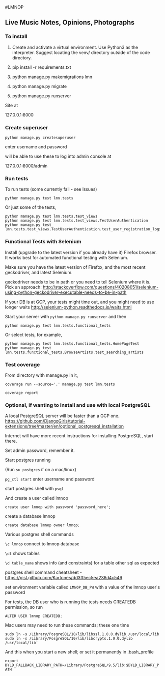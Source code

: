 #LMNOP

## Live Music Notes, Opinions, Photographs


### To install

1. Create and activate a virtual environment. Use Python3 as the interpreter. Suggest locating the venv/ directory outside of the code directory.

2. pip install -r requirements.txt

3. python manage.py makemigrations lmn

4. python manage.py migrate

5. python manage.py runserver

Site at

127.0.0.1:8000

### Create superuser


`python manage.py createsuperuser`

enter username and password

will be able to use these to log into admin console at

127.0.0.1:8000/admin


### Run tests

To run tests  (some currently fail - see Issues)

```
python manage.py test lmn.tests
```

Or just some of the tests,

```
python manage.py test lmn.tests.test_views
python manage.py test lmn.tests.test_views.TestUserAuthentication
python manage.py test lmn.tests.test_views.TestUserAuthentication.test_user_registration_logs_user_in
```


### Functional Tests with Selenium

Install (upgrade to the latest version if you already have it) Firefox browser. It works best for automated functional testing with Selenium.

Make sure you have the latest version of Firefox, and the most recent geckodriver, and latest Selenium.

geckodriver needs to be in path or you need to tell Selenium where it is. Pick an approach: http://stackoverflow.com/questions/40208051/selenium-using-python-geckodriver-executable-needs-to-be-in-path

If your DB is at GCP, your tests might time out, and you might need to use longer waits http://selenium-python.readthedocs.io/waits.html

Start your server with `python manage.py runserver` and then

```
python manage.py test lmn.tests.functional_tests
```

Or select tests, for example,
```
python manage.py test lmn.tests.functional_tests.HomePageTest
python manage.py test lmn.tests.functional_tests.BrowseArtists.test_searching_artists
```


### Test coverage

From directory with manage.py in it,

```
coverage run --source='.' manage.py test lmn.tests

coverage report
```


### Optional, if wanting to install and use with local PostgreSQL

A local PostgreSQL server will be faster than a GCP one.
https://github.com/DjangoGirls/tutorial-extensions/tree/master/en/optional_postgresql_installation

Internet will have more recent instructions for installing PostgreSQL, start there.

Set admin password, remember it.

Start postgres running

(Run `su postgres` if on a mac/linux)

`pg_ctl start`  enter username and password


start postgres shell with `psql`

And create a user called lmnop

```
create user lmnop with password 'password_here';
```

create a database lmnop

```
create database lmnop owner lmnop;
```

Various postgres shell commands

`\c lmnop`  connect to lmnop database

`\dt`  shows tables

`\d table_name`   shows info (and constraints) for a table
other sql as expected

postgres shell command cheatsheet - https://gist.github.com/Kartones/dd3ff5ec5ea238d4c546

set environment variable called `LMNOP_DB_PW`
with a value of the lmnop user's password

For tests, the DB user who is running the tests needs CREATEDB permission, so run

```
ALTER USER lmnop CREATEDB;
```

Mac users may need to run these commands; these one time

```
sudo ln -s /Library/PosgreSQL/10/lib/libssl.1.0.0.dylib /usr/local/lib
sudo ln -s /Library/PosgreSQL/10/lib/libcrypto.1.0.0.dylib /usr/local/lib`
```

And this when you start a new shell; or set it permanently in .bash_profile

`export DYLD_FALLBACK_LIBRARY_PATH=/Library/PostgreSQL/9.5/lib:$DYLD_LIBRARY_PATH`
